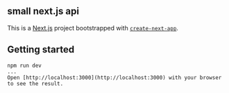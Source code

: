## small next.js api

This is a [Next.js](https://nextjs.org/) project bootstrapped with [`create-next-app`](https://github.com/vercel/next.js/tree/canary/packages/create-next-app).

## Getting started
```
npm run dev
...
Open [http://localhost:3000](http://localhost:3000) with your browser to see the result.
```
